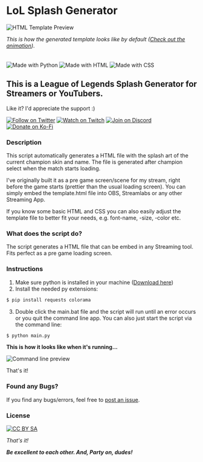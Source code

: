 # __LoL Splash Generator__

![HTML Template Preview](https://i.ibb.co/gJ77CVx/lol-splash-generator-template-preview.jpg)

*This is how the generated template looks like by default ([Check out the animation](https://i.ibb.co/JcR3083/lol-splash-generator-template-preview.gif)).*
\
\
\
![Made with Python](https://img.shields.io/static/v1?label&message=Python&color=1f425f&logo=python&logoColor=fff)
![Made with HTML](https://img.shields.io/static/v1?label&message=HTML&color=e34c26&logo=html5&logoColor=fff)
![Made with CSS](https://img.shields.io/static/v1?label&message=CSS&color=304cdc&logo=css3&logoColor=fff)

## __This is a League of Legends Splash Generator for Streamers or YouTubers.__

Like it? I'd appreciate the support :)

[![Follow on Twitter](https://img.shields.io/static/v1?label=Follow%20on&message=Twitter&color=1DA1F2&logo=twitter&logoColor=fff)](https://propz.de/twitter/)
[![Watch on Twitch](https://img.shields.io/static/v1?label=Watch%20on&message=Twitch&color=bf94ff&logo=twitch&logoColor=fff)](https://propz.de/twitch/)
[![Join on Discord](https://img.shields.io/static/v1?label=Join%20on&message=Discord&color=7289da&logo=discord&logoColor=fff)](https://propz.de/discord/)
[![Donate on Ko-Fi](https://img.shields.io/static/v1?label=Donate%20on&message=Ko-Fi&color=ff5f5f&logo=kofi&logoColor=fff)](https://propz.de/kofi/)

### __Description__

This script automatically generates a HTML file with the splash art of the current champion skin and name. The file is generated after champion select when the match starts loading.

I've originally built it as a pre game screen/scene for my stream, right before the game starts (prettier than the usual loading screen). You can simply embed the template.html file into OBS, Streamlabs or any other Streaming App.

If you know some basic HTML and CSS you can also easily adjust the template file to better fit your needs, e.g. font-name, -size, -color etc.

### __What does the script do?__

The script generates a HTML file that can be embed in any Streaming tool. Fits perfect as a pre game loading screen.

### __Instructions__

1. Make sure python is installed in your machine ([Download here](https://www.python.org/downloads/))
2. Install the needed py extensions:
```sh
$ pip install requests colorama
```
3. Double click the main.bat file and the script will run until an error occurs or you quit the command line app. You can also just start the script via the command line:
```sh
$ python main.py
```

__This is how it looks like when it's running...__

![Command line preview](https://i.ibb.co/xSF0VVC/lol-splash-generator-cli-preview.gif)

That's it!

### __Found any Bugs?__

If you find any bugs/errors, feel free to [post an issue](https://github.com/pr0pz/obs-lol-splash-generator/issues).

### __License__

[![CC BY SA](https://img.shields.io/static/v1?label&message=CC%20BY%20SA&color=EE5B32&logo=creative-commons&logoColor=fff)](https://creativecommons.org/licenses/by-sa/4.0/)

_That's it!_

___Be excellent to each other. And, Party on, dudes!___